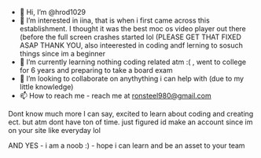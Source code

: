 - 👋 Hi, I’m @hrod1029
- 👀 I’m interested in iina, that is when i first came across this establishment. I thought it was the best moc os video player out there (before the full screen crashes started lol (PLEASE GET THAT FIXED ASAP THANK YOU, also inteerested in coding andf lerning to sosuch things since im a beginner 
- 🌱 I’m currently learning nothing coding related atm :( , went to college for 6 years and preparing to take a board exam
- 💞️ I’m looking to collaborate on anythything i can help with (due to my little knowledge) 
- 📫 How to reach me - reach me at ronsteel980@gmail.com

<!---
hrod1029/hrod1029 is a ✨ special ✨ repository because its `README.md` (this file) appears on your GitHub profile.
You can click the Preview link to take a look at your changes.
---> Dont know much more I can say, excited to learn about coding and creating ect. but atm dont have  ton of time. just figured id make an account since im on your site like everyday lol

AND YES - i am a noob :) - hope i can learn and be an asset to your team

